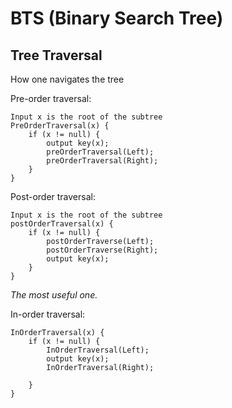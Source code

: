 # BTS (Binary Search Tree)

## Tree Traversal
How one navigates the tree

Pre-order traversal: 
```
Input x is the root of the subtree
PreOrderTraversal(x) {
    if (x != null) {
        output key(x);
        preOrderTraversal(Left);
        preOrderTraversal(Right);       
    }
}
```

Post-order traversal:
```
Input x is the root of the subtree
postOrderTraversal(x) {
    if (x != null) {
        postOrderTraverse(Left);
        postOrderTraverse(Right);
        output key(x);
    }
}
```
*The most useful one.*

In-order traversal:
```
InOrderTraversal(x) {
    if (x != null) {
        InOrderTraversal(Left);
        output key(x);
        InOrderTraversal(Right);
        
    }
}
```